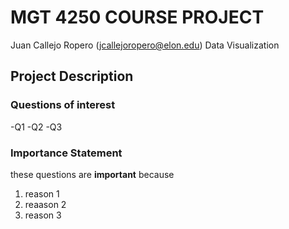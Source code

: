 # MGT 4250 COURSE PROJECT
Juan Callejo Ropero (jcallejoropero@elon.edu)
Data Visualization 

## Project Description
### Questions of interest
-Q1
-Q2
-Q3
### Importance Statement
these questions are **important** because
1. reason 1
2.  reaason 2
3.  reason 3
